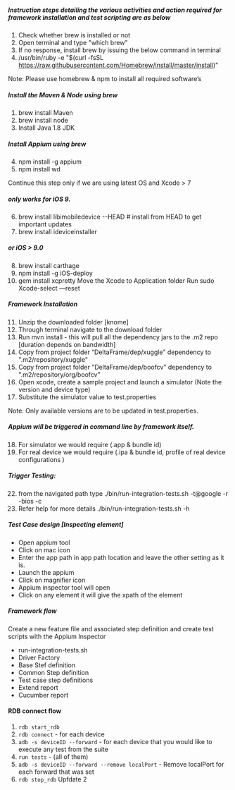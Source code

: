 ##### Instruction steps detailing the various activities and action required for framework installation and test scripting are as below
1) Check whether brew is installed or not
2) Open terminal and type "which brew"
3) If no response, install brew by issuing the below command in terminal
4) /usr/bin/ruby -e "$(curl -fsSL https://raw.githubusercontent.com/Homebrew/install/master/install)"

Note: Please use homebrew & npm to install all required software’s

##### Install the Maven & Node using brew
1) brew install Maven
2) brew install node
3) Install Java 1.8 JDK

##### Install Appium using brew
4) npm install -g appium
5) npm install wd

Continue this step only if we are using latest OS and Xcode > 7
##### only works for iOS 9.
6) brew install libimobiledevice --HEAD # install from HEAD to get important updates
7) brew install ideviceinstaller

##### or iOS > 9.0
8) brew install carthage
9) npm install -g iOS-deploy
10) gem install xcpretty
Move the Xcode to Application folder
Run sudo Xcode-select —reset

##### Framework Installation
11) Unzip the downloaded folder [knome]
12) Through terminal navigate to the download folder
13) Run mvn install - this will pull all the dependency jars to the .m2 repo [duration depends on bandwidth]
14) Copy from project folder “DeltaFrame/dep/xuggle" dependency to ".m2/repository/xuggle"
15) Copy from project folder "DeltaFrame/dep/boofcv" dependency to ".m2/repository/org/boofcv"
16) Open xcode, create a sample project and launch a simulator (Note the version and device type)
17) Substitute the simulator value to test.properties

Note: Only available versions are to be updated in test.properties.

##### Appium will be triggered in command line by framework itself.
18) For simulator we would require (.app & bundle id)
19) For real device we would require (.ipa & bundle id, profile of real device configurations )

##### Trigger Testing:
22. from the navigated path type ./bin/run-integration-tests.sh -t@google -r -bios -c
23. Refer help for more details ./bin/run-integration-tests.sh -h

##### Test Case design [Inspecting element]
- Open appium tool
- Click on mac icon
- Enter the app path in app path location and leave the other setting as it is.
- Launch the appium
- Click on magnifier icon
- Appium inspector tool will open
- Click on any element it will give the xpath of the element

##### Framework flow
Create a new feature file and associated step definition and create test scripts with the Appium Inspector
- run-integration-tests.sh
- Driver Factory
- Base Stef definition
- Common Step definition
- Test case step definitions
- Extend report
- Cucumber report

#### RDB connect flow
 1. `rdb start_rdb` 
 2. `rdb connect` - for each device
 3. `adb -s deviceID --forward` - for each device that you would like to execute any test from the suite 
 4. `run tests` -  (all of them) 
 5. `adb -s deviceID --forward --remove localPort` -  Remove localPort for each forward that was set
 6. `rdb stop_rdb` 
Upfdate 2